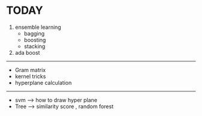 # TODAY

1. ensemble learning
	- bagging 
	- boosting 
	- stacking
2. ada boost

---
- Gram matrix
- kernel tricks
- hyperplane calculation

---

- svm --> how to draw hyper plane 
- Tree --> similarity score , random forest 